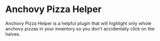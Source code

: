 # Anchovy Pizza Helper
Anchovy Pizza Helper is a helpful plugin that will highlight only whole anchovy pizzas in your inventory so you don't accidentally click on the halves.
